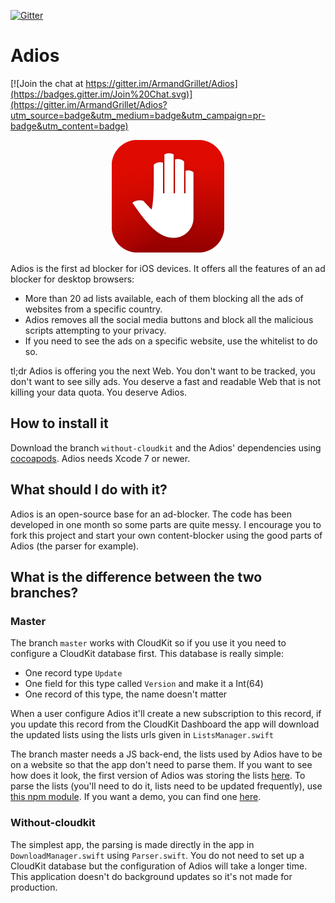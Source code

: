 [![Gitter](https://badges.gitter.im/Join%20Chat.svg)](https://gitter.im/ArmandGrillet/Adios?utm_source=badge&utm_medium=badge&utm_campaign=pr-badge)

# Adios

[![Join the chat at https://gitter.im/ArmandGrillet/Adios](https://badges.gitter.im/Join%20Chat.svg)](https://gitter.im/ArmandGrillet/Adios?utm_source=badge&utm_medium=badge&utm_campaign=pr-badge&utm_content=badge)
<p align="center">
<img src="https://raw.githubusercontent.com/ArmandGrillet/Adios/without-cloudkit/Adios/Assets.xcassets/AppIcon.appiconset/Icon-60%403x.png">
</p>
Adios is the first ad blocker for iOS devices. It offers all the features of an ad blocker for desktop browsers:

- More than 20 ad lists available, each of them blocking all the ads of websites from a specific country. 
- Adios removes all the social media buttons and block all the malicious scripts attempting to your privacy. 
- If you need to see the ads on a specific website, use the whitelist to do so.

tl;dr Adios is offering you the next Web. You don't want to be tracked, you don't want to see silly ads. 
You deserve a fast and readable Web that is not killing your data quota. You deserve Adios.

## How to install it
Download the branch `without-cloudkit` and the Adios' dependencies using [cocoapods](https://cocoapods.org). Adios needs Xcode 7 or newer.

## What should I do with it?

Adios is an open-source base for an ad-blocker. The code has been developed in one month so some parts are quite messy. I encourage you to fork this project and start your own content-blocker using the good parts of Adios (the parser for example).

## What is the difference between the two branches?
### Master
The branch `master` works with CloudKit so if you use it you need to configure a CloudKit database first. This database is really simple:
- One record type `Update`
- One field for this type called `Version` and make it a Int(64)
- One record of this type, the name doesn't matter

When a user configure Adios it'll create a new subscription to this record, if you update this record from the CloudKit Dashboard the app will download the updated lists using the lists urls given in `ListsManager.swift`

The branch master needs a JS back-end, the lists used by Adios have to be on a website so that the app don't need to parse them. If you want to see how does it look, the first version of Adios was storing the lists [here](https://gitlab.com/ArmandGrillet/lists/tree/master). To parse the lists (you'll need to do it, lists need to be updated frequently), use [this npm module](https://github.com/ArmandGrillet/Adios-Engine). If you want a demo, you can find one [here](http://armand.gr/Adios-Engine-Demo/).

### Without-cloudkit
The simplest app, the parsing is made directly in the app in `DownloadManager.swift` using `Parser.swift`. You do not need to set up a CloudKit database but the configuration of Adios will take a longer time. This application doesn't do background updates so it's not made for production.
